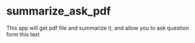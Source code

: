 # summarize_ask_pdf
This app will get pdf file and summarize it, and allow you to ask question form this text
